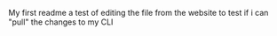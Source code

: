 My first readme
a test of editing the file from the website to test if i can "pull" the changes to my CLI
